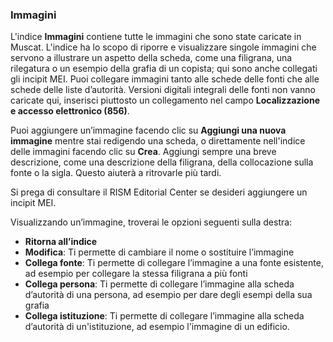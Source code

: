 ### Immagini
L'indice  **Immagini** contiene tutte le immagini che sono state caricate in Muscat. L'indice ha lo scopo di riporre e visualizzare singole immagini che servono a illustrare un aspetto della scheda, come una filigrana, una rilegatura o un esempio della grafia di un copista; qui sono anche collegati gli incipit MEI. Puoi collegare immagini tanto alle schede delle fonti che alle schede delle liste d’autorità. Versioni digitali integrali delle fonti non vanno caricate qui, inserisci piuttosto un collegamento nel campo **Localizzazione e accesso elettronico (856)**.

Puoi aggiungere un’immagine facendo clic su  **Aggiungi una nuova immagine** mentre stai redigendo una scheda, o direttamente nell'indice delle immagini facendo clic su **Crea**. Aggiungi sempre una breve descrizione, come una descrizione della filigrana, della collocazione sulla fonte o la sigla. Questo aiuterà a ritrovarle più tardi.

Si prega di consultare il RISM Editorial Center se desideri aggiungere un incipit MEI.

Visualizzando un’immagine, troverai le opzioni seguenti sulla destra:
- **Ritorna all’indice**  
- **Modifica**: Ti permette di cambiare il nome o sostituire l’immagine  
- **Collega fonte**: Ti permette di collegare l’immagine a una fonte esistente, ad esempio per collegare la stessa filigrana a più fonti
- **Collega persona**: Ti permette di collegare l’immagine alla scheda d’autorità di una persona, ad esempio per dare degli esempi della sua grafia  
- **Collega istituzione**: Ti permette di collegare l’immagine alla scheda d’autorità di un'istituzione, ad esempio l'immagine di un edificio.
